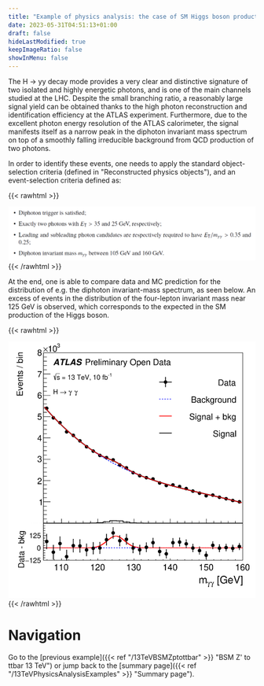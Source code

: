 ```yaml
---
title: "Example of physics analysis: the case of SM Higgs boson production in the H → yy decay channel in the two-photon final state"
date: 2023-05-31T04:51:13+01:00
draft: false
hideLastModified: true
keepImageRatio: false
showInMenu: false
---
```


The H → yy decay mode provides a very clear and distinctive signature of two isolated and highly energetic photons, and is one of the main channels studied at the LHC. Despite the small branching ratio, a reasonably large signal yield can be obtained thanks to the high photon reconstruction and identification efficiency at the ATLAS experiment. Furthermore, due to the excellent photon energy resolution of the ATLAS calorimeter, the signal manifests itself as a narrow peak in the diphoton invariant mass spectrum on top of a smoothly falling irreducible background from QCD production of two photons.

In order to identify these events, one needs to apply the standard object-selection criteria (defined in "Reconstructed physics objects"), and an event-selection criteria defined as:

{{< rawhtml >}}
<CENTER>
<img src="images/YY.png" width="800" />
</CENTER>
{{< /rawhtml >}}

At the end, one is able to compare data and MC prediction for the distribution of e.g. the diphoton invariant-mass spectrum, as seen below. An excess of events in the distribution of the four-lepton invariant mass near 125 GeV is observed, which corresponds to the expected in the SM production of the Higgs boson.

{{< rawhtml >}}
<CENTER>
<img src="images/fig_12b.png" width="600" />
</CENTER>
{{< /rawhtml >}}

# Navigation
Go to the [previous example]({{< ref "/13TeVBSMZptottbar" >}} "BSM Z' to ttbar 13 TeV") or jump back to the [summary page]({{< ref "/13TeVPhysicsAnalysisExamples" >}} "Summary page").



